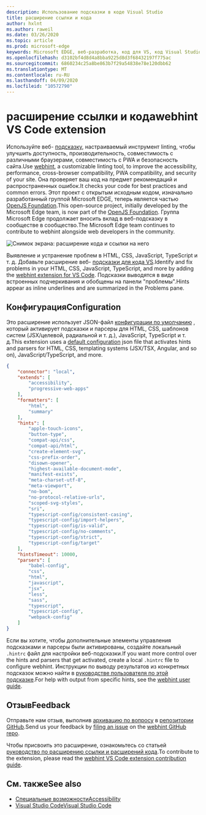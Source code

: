 ```yaml
---
description: Использование подсказки в коде Visual Studio
title: расширение ссылки и кода
author: hxlnt
ms.author: raweil
ms.date: 03/26/2020
ms.topic: article
ms.prod: microsoft-edge
keywords: Microsoft EDGE, веб-разработка, код для VS, код Visual Studio, ссылка "веб-подсказка"
ms.openlocfilehash: d3102bf4d8d4a8bba9225d8d3f68432197f775ac
ms.sourcegitcommit: 6860234c25a8be863b7f29a54838e78e120dbb62
ms.translationtype: MT
ms.contentlocale: ru-RU
ms.lasthandoff: 04/09/2020
ms.locfileid: "10572790"
---
```

# <span data-ttu-id="e4d27-104">расширение ссылки и кода</span><span class="sxs-lookup"><span data-stu-id="e4d27-104">webhint VS Code extension</span></span>

<span data-ttu-id="e4d27-105">Используйте веб- [подсказку](https://webhint.io), настраиваемый инструмент linting, чтобы улучшить доступность, производительность, совместимость с различными браузерами, совместимость с PWA и безопасность сайта.</span><span class="sxs-lookup"><span data-stu-id="e4d27-105">Use [webhint](https://webhint.io), a customizable linting tool, to improve the accessibility, performance, cross-browser compatibility, PWA compatibility, and security of your site.</span></span> <span data-ttu-id="e4d27-106">Она проверяет ваш код на предмет рекомендаций и распространенных ошибок.</span><span class="sxs-lookup"><span data-stu-id="e4d27-106">It checks your code for best practices and common errors.</span></span> <span data-ttu-id="e4d27-107">Этот проект с открытым исходным кодом, изначально разработанный группой Microsoft EDGE, теперь является частью [OpenJS Foundation](https://openjsf.org/).</span><span class="sxs-lookup"><span data-stu-id="e4d27-107">This open-source project, initially developed by the Microsoft Edge team, is now part of the [OpenJS Foundation](https://openjsf.org/).</span></span> <span data-ttu-id="e4d27-108">Группа Microsoft Edge продолжает вносить вклад в веб-подсказку в сообществе в сообщество.</span><span class="sxs-lookup"><span data-stu-id="e4d27-108">The Microsoft Edge team continues to contribute to webhint alongside web developers in the community.</span></span>

![Снимок экрана: расширение кода и ссылки на него](./media/webhint-extension.png)

<span data-ttu-id="e4d27-110">Выявление и устранение проблем в HTML, CSS, JavaScript, TypeScript и т. д. Добавьте расширение веб- [подсказки для кода VS](https://marketplace.visualstudio.com/items?itemName=webhint.vscode-webhint).</span><span class="sxs-lookup"><span data-stu-id="e4d27-110">Identify and fix problems in your HTML, CSS, JavaScript, TypeScript, and more by adding the [webhint extension for VS Code](https://marketplace.visualstudio.com/items?itemName=webhint.vscode-webhint).</span></span> <span data-ttu-id="e4d27-111">Подсказки выводятся в виде встроенных подчеркивания и обобщены на панели "проблемы".</span><span class="sxs-lookup"><span data-stu-id="e4d27-111">Hints appear as inline underlines and are summarized in the Problems pane.</span></span>

## <span data-ttu-id="e4d27-112">Конфигурация</span><span class="sxs-lookup"><span data-stu-id="e4d27-112">Configuration</span></span>

<span data-ttu-id="e4d27-113">Это расширение использует JSON-файл [конфигурации по умолчанию](https://github.com/webhintio/hint/blob/master/packages/configuration-development/index.json) , который активирует подсказки и парсеры для HTML, CSS, шаблонов систем (JSX/целевой, радиальной и т. д.), JavaScript, TypeScript и т. д.</span><span class="sxs-lookup"><span data-stu-id="e4d27-113">This extension uses a [default configuration](https://github.com/webhintio/hint/blob/master/packages/configuration-development/index.json) json file that activates hints and parsers for HTML, CSS, templating systems (JSX/TSX, Angular, and so on), JavaScript/TypeScript, and more.</span></span>

```json
{
    "connector": "local",
    "extends": [
        "accessibility",
        "progressive-web-apps"
    ],
    "formatters": [
        "html",
        "summary"
    ],
    "hints": [
        "apple-touch-icons",
        "button-type",
        "compat-api/css",
        "compat-api/html",
        "create-element-svg",
        "css-prefix-order",
        "disown-opener",
        "highest-available-document-mode",
        "manifest-exists",
        "meta-charset-utf-8",
        "meta-viewport",
        "no-bom",
        "no-protocol-relative-urls",
        "scoped-svg-styles",
        "sri",
        "typescript-config/consistent-casing",
        "typescript-config/import-helpers",
        "typescript-config/is-valid",
        "typescript-config/no-comments",
        "typescript-config/strict",
        "typescript-config/target"
    ],
    "hintsTimeout": 10000,
    "parsers": [
        "babel-config",
        "css",
        "html",
        "javascript",
        "jsx",
        "less",
        "sass",
        "typescript",
        "typescript-config",
        "webpack-config"
    ]
}
```

<span data-ttu-id="e4d27-114">Если вы хотите, чтобы дополнительные элементы управления подсказками и парсеры были активированы, создайте локальный `.hintrc` файл для настройки веб-подсказки.</span><span class="sxs-lookup"><span data-stu-id="e4d27-114">If you want more control over the hints and parsers that get activated, create a local `.hintrc` file to configure webhint.</span></span> <span data-ttu-id="e4d27-115">Инструкции по выводу результатов из конкретных подсказок можно найти в [руководстве пользователя по этой подсказке](https://webhint.io/docs/user-guide/configuring-webhint/summary/).</span><span class="sxs-lookup"><span data-stu-id="e4d27-115">For help with output from specific hints, see the [webhint user guide](https://webhint.io/docs/user-guide/configuring-webhint/summary/).</span></span>

## <span data-ttu-id="e4d27-116">Отзыв</span><span class="sxs-lookup"><span data-stu-id="e4d27-116">Feedback</span></span>

<span data-ttu-id="e4d27-117">Отправьте нам отзыв, выполнив [архивацию по вопросу](https://github.com/webhintio/hint/issues/new) в [репозитории GitHub](https://github.com/webhintio/hint).</span><span class="sxs-lookup"><span data-stu-id="e4d27-117">Send us your feedback by [filing an issue](https://github.com/webhintio/hint/issues/new) on the [webhint GitHub repo](https://github.com/webhintio/hint).</span></span> 

<span data-ttu-id="e4d27-118">Чтобы присвоить это расширение, ознакомьтесь со статьей [руководство по расширению ссылки и расширений кода](https://github.com/webhintio/hint/blob/master/packages/extension-vscode/CONTRIBUTING.md).</span><span class="sxs-lookup"><span data-stu-id="e4d27-118">To contribute to the extension, please read the [webhint VS Code extension contribution guide](https://github.com/webhintio/hint/blob/master/packages/extension-vscode/CONTRIBUTING.md).</span></span>

## <span data-ttu-id="e4d27-119">См. также</span><span class="sxs-lookup"><span data-stu-id="e4d27-119">See also</span></span>
  - [<span data-ttu-id="e4d27-120">Специальные возможности</span><span class="sxs-lookup"><span data-stu-id="e4d27-120">Accessibility</span></span>](/microsoft-edge/accessibility)
  - [<span data-ttu-id="e4d27-121">Visual Studio Code</span><span class="sxs-lookup"><span data-stu-id="e4d27-121">Visual Studio Code</span></span>](/microsoft-edge/visual-studio-code/)
